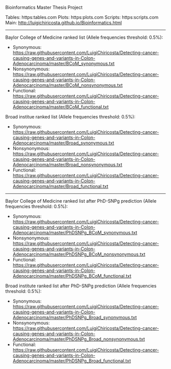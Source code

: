 Bioinformatics Master Thesis Project

Tables: https:tables.com
Plots: https:plots.com
Scripts: https:scripts.com
Main: http://luigichiricosta.github.io/Bioinformatics.html

--------------------------------------------

Baylor College of Medicine ranked list (Allele frequencies threshold: 0.5%):
- Synonymous: https://raw.githubusercontent.com/LuigiChiricosta/Detecting-cancer-causing-genes-and-variants-in-Colon-Adenocarcinoma/master/BCoM_synonymous.txt
- Nonsynonymous: https://raw.githubusercontent.com/LuigiChiricosta/Detecting-cancer-causing-genes-and-variants-in-Colon-Adenocarcinoma/master/BCoM_nonsynonymous.txt
- Functional: https://raw.githubusercontent.com/LuigiChiricosta/Detecting-cancer-causing-genes-and-variants-in-Colon-Adenocarcinoma/master/BCoM_functional.txt

Broad institue ranked list (Allele frequencies threshold: 0.5%):
- Synonymous: https://raw.githubusercontent.com/LuigiChiricosta/Detecting-cancer-causing-genes-and-variants-in-Colon-Adenocarcinoma/master/Broad_synonymous.txt
- Nonsynonymous: https://raw.githubusercontent.com/LuigiChiricosta/Detecting-cancer-causing-genes-and-variants-in-Colon-Adenocarcinoma/master/Broad_nonsynonymous.txt
- Functional: https://raw.githubusercontent.com/LuigiChiricosta/Detecting-cancer-causing-genes-and-variants-in-Colon-Adenocarcinoma/master/Broad_functional.txt

--------------------------------------------

Baylor College of Medicine ranked list after PhD-SNPg prediction (Allele frequencies threshold: 0.5%):
- Synonymous: https://raw.githubusercontent.com/LuigiChiricosta/Detecting-cancer-causing-genes-and-variants-in-Colon-Adenocarcinoma/master/PhDSNPg_BCoM_synonymous.txt
- Nonsynonymous: https://raw.githubusercontent.com/LuigiChiricosta/Detecting-cancer-causing-genes-and-variants-in-Colon-Adenocarcinoma/master/PhDSNPg_BCoM_nonsynonymous.txt
- Functional: https://raw.githubusercontent.com/LuigiChiricosta/Detecting-cancer-causing-genes-and-variants-in-Colon-Adenocarcinoma/master/PhDSNPg_BCoM_functional.txt

Broad institute ranked list after PhD-SNPg prediction (Allele frequencies threshold: 0.5%):
- Synonymous: https://raw.githubusercontent.com/LuigiChiricosta/Detecting-cancer-causing-genes-and-variants-in-Colon-Adenocarcinoma/master/PhDSNPg_Broad_synonymous.txt
- Nonsynonymous: https://raw.githubusercontent.com/LuigiChiricosta/Detecting-cancer-causing-genes-and-variants-in-Colon-Adenocarcinoma/master/PhDSNPg_Broad_nonsynonymous.txt
- Functional: https://raw.githubusercontent.com/LuigiChiricosta/Detecting-cancer-causing-genes-and-variants-in-Colon-Adenocarcinoma/master/PhDSNPg_Broad_functional.txt
